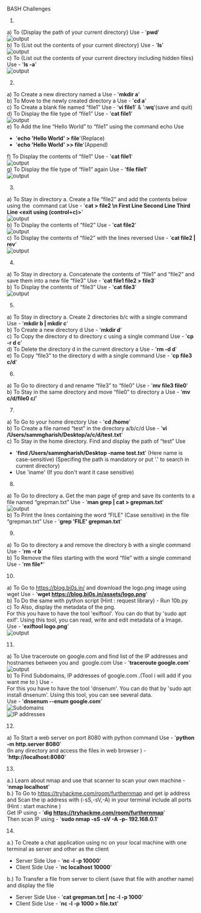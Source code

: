 BASH Challenges

1. 
a) To {Display the path of your current directory} Use - '__pwd__'  
![output](Screenshots/1a.png)  
b) To {List out the contents of your current directory} Use - '__ls__'  
![output](Screenshots/1b.png)  
c) To {List out the contents of your current directory including hidden files} Use - '__ls -a__'  
![output](Screenshots/1c.png)  

2. 
a) To Create a new directory named a Use - '__mkdir a__'  
b) To Move to the newly created directory a Use - '__cd a__'  
c) To Create a blank file named “file1” Use - '__vi file1__' & '__:wq__'(save and quit)  
d) To Display the file type of “file1” Use - '__cat file1__'  
![output](Screenshots/2d.png)  
e) To Add the line “Hello World” to “file1” using the command echo Use  
- '__echo 'Hello World' > file__'(Replace)  
- '__echo 'Hello World' >> file__'(Append)  

f) To Display the contents of “file1” Use - '__cat file1__'  
![output](Screenshots/2f.png)  
g) To Display the file type of “file1” again Use - '__file file1__'  
![output](Screenshots/2g.png)

3. 
a) To Stay in directory a. Create a file “file2” and add the contents below using the  command cat Use - '__cat > file2 \n First Line Second Line Third Line <exit using (control+c)>__'  
![output](Screenshots/3a.png)  
b) To Display the contents of “file2” Use - '__cat file2__'  
![output](Screenshots/3b.png)  
c) To Display the contents of “file2” with the lines reversed Use - '__cat file2 | rev__'  
![output](Screenshots/3c.png)  

4. 
a) To Stay in directory a. Concatenate the contents of “file1” and “file2” and save them into a new file “file3” Use - '__cat file1 file2 > file3__'  
b) To Display the contents of “file3” Use - '__cat file3__'  
![output](Screenshots/4b.png)

5. 
a) To Stay in directory a. Create 2 directories b/c with a single command Use - '__mkdir b | mkdir c__'  
b) To Create a new directory d Use - '__mkdir d__'  
c) To Copy the directory d to directory c using a single command Use - '__cp -r d c__'  
d) To Delete the directory d in the current directory a Use - '__rm -d d__'  
e) To Copy “file3” to the directory d with a single command Use - '__cp file3 c/d__'

6. 
a) To Go to directory d and rename “file3” to “file0” Use - '__mv file3 file0__'  
b) To Stay in the same directory and move “file0” to directory a Use - '__mv c/d/file0 c/__'

7. 
a) To Go to your home directory Use - '__cd /home__'  
b) To Create a file named “test” in the directory a/b/c/d Use - '__vi /Users/sammgharish/Desktop/a/c/d/test.txt__'  
c) To Stay in the home directory. Find and display the path of “test” Use 
- '__find /Users/sammgharish/Desktop -name test.txt__' 
(Here name is case-sensitive) 
(Specifing the path is mandatory or put '.' to search in current directory)  
- Use 'iname' (If you don't want it case sensitive)

8. 
a) To Go to directory a. Get the man page of grep and save its contents to a file named “grepman.txt” Use - '__man grep | cat > grepman.txt__'  
![output](Screenshots/8a.png)  
b) To Print the lines containing the word “FILE” (Case sensitive) in the file “grepman.txt” Use - '__grep 'FILE' grepman.txt__'

9. 
a) To Go to directory a and remove the directory b with a single command Use - '__rm -r b__'  
b) To Remove the files starting with the word “file” with a single command Use - '__rm file*__'

10. 
a) To Go to https://blog.bi0s.in/ and download the logo.png image using wget Use - '__wget https://blog.bi0s.in/assets/logo.png__'  
b) To Do the same with python script (Hint : request library) - Run 10b.py  
c) To Also, display the metadata of the png.  
For this you have to have the tool 'exiftool'. 
You can do that by 'sudo apt exif'. 
Using this tool, you can read, write and edit metadata of a Image.  
Use - '__exiftool logo.png__'  
![output](Screenshots/10c.png)

11. 
a) To Use traceroute on google.com and find list of the IP addresses and hostnames between you and  google.com Use - '__traceroute google.com__'  
![output](Screenshots/11a.png)  
b) To Find Subdomains, IP addresses of google.com .(Tool i will add if you want me to ) Use -  
For this you have to have the tool 'dnsenum'. You can do that by 'sudo apt install dnsenum'. Using this tool, you can see several data.  
Use - '__dnsenum --enum google.com__'  
![Subdomains](Screenshots/11b1.png)  
![IP addresses](Screenshots/11b2.png)  

12. 
a) To Start a web server on port 8080 with python command Use - '__python -m http.server 8080__'  
(In any directory and access the files in web browser ) - '__http://localhost:8080__'

13. 
a.) Learn about nmap and use that scanner to scan your own machine - '__nmap localhost__'  
b.) To Go to https://tryhackme.com/room/furthernmap and get ip address and Scan the ip address with (-sS,-sV,-A) in your terminal include all ports (Hint : start machine )  
Get IP using - '__dig https://tryhackme.com/room/furthernmap__'    
Then scan IP using - '__sudo nmap -sS -sV -A -p- 192.168.0.1__'  

14. 
a.) To Create a chat application using nc on your local machine with one terminal as server and other as the client 
- Server Side Use - '__nc -l -p 10000__'  
- Client Side Use - '__nc localhost 10000__'  

b.) To Transfer a file from server to client (save that file with another name) and display the file  
- Server Side Use - '__cat grepman.txt | nc -l -p 1000__'  
- Client Side Use - '__nc -l -p 1000 > file.txt__'